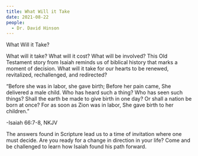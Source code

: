 ```yaml
---
title: What Will it Take
date: 2021-08-22
people:
  - Dr. David Hinson
---
```


What Will it Take?

What will it take? What will it cost? What will be involved? This Old Testament story from Isaiah reminds us of biblical history that marks a moment of decision. What will it take for our hearts to be renewed, revitalized, rechallenged, and redirected? 

“Before she was in labor, she gave birth;
Before her pain came,
She delivered a male child.
Who has heard such a thing?
Who has seen such things?
Shall the earth be made to give birth in one day?
Or shall a nation be born at once?
For as soon as Zion was in labor,
She gave birth to her children.”

-Isaiah 66:7-8, NKJV


The answers found in Scripture lead us to a time of invitation where one must decide. Are you ready for a change in direction in your life? Come and be challenged to learn how Isaiah found his path forward.





